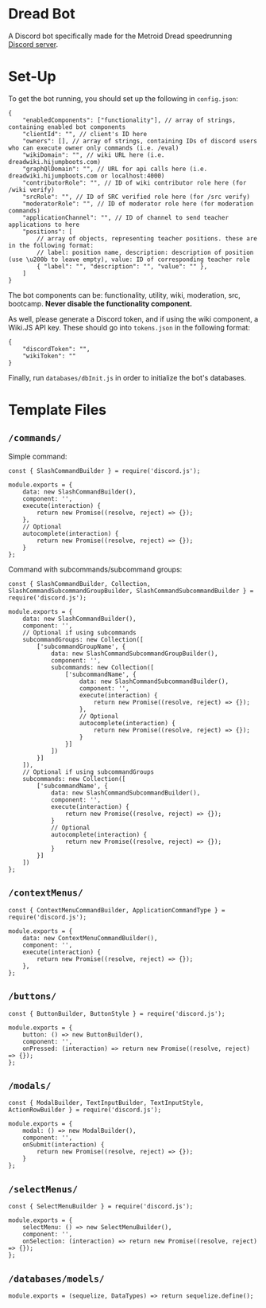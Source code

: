 # Dread Bot
A Discord bot specifically made for the Metroid Dread speedrunning [Discord server](https://discord.gg/BdmYr5TRGT).

# Set-Up
To get the bot running, you should set up the following in `config.json`:
```
{
	"enabledComponents": ["functionality"], // array of strings, containing enabled bot components
	"clientId": "", // client's ID here
	"owners": [], // array of strings, containing IDs of discord users who can execute owner only commands (i.e. /eval)
	"wikiDomain": "", // wiki URL here (i.e. dreadwiki.hijumpboots.com)
	"graphQlDomain": "", // URL for api calls here (i.e. dreadwiki.hijumpboots.com or localhost:4000)
	"contributorRole": "", // ID of wiki contributor role here (for /wiki verify)
    "srcRole": "", // ID of SRC verified role here (for /src verify)
    "moderatorRole": "", // ID of moderator role here (for moderation commands)
	"applicationChannel": "", // ID of channel to send teacher applications to here
	"positions": [
		// array of objects, representing teacher positions. these are in the following format:
		// label: position name, description: description of position (use \u200b to leave empty), value: ID of corresponding teacher role
		{ "label": "", "description": "", "value": "" },
	]
}
```
The bot components can be: functionality, utility, wiki, moderation, src, bootcamp. **Never disable the functionality component.**

As well, please generate a Discord token, and if using the wiki component, a Wiki.JS API key. These should go into `tokens.json` in the following format:
```
{
    "discordToken": "",
    "wikiToken": ""
}
```
Finally, run `databases/dbInit.js` in order to initialize the bot's databases.

# Template Files
## `/commands/`
Simple command:
```
const { SlashCommandBuilder } = require('discord.js');

module.exports = {
    data: new SlashCommandBuilder(),
    component: '',
    execute(interaction) {
        return new Promise((resolve, reject) => {});
    },
    // Optional
    autocomplete(interaction) {
        return new Promise((resolve, reject) => {});
    }
};
```
Command with subcommands/subcommand groups:
```
const { SlashCommandBuilder, Collection, SlashCommandSubcommandGroupBuilder, SlashCommandSubcommandBuilder } = require('discord.js');

module.exports = {
    data: new SlashCommandBuilder(),
    component: '',
    // Optional if using subcommands
    subcommandGroups: new Collection([
        ['subcommandGroupName', {
            data: new SlashCommandSubcommandGroupBuilder(),
            component: '',
            subcommands: new Collection([
                ['subcommandName', {
                    data: new SlashCommandSubcommandBuilder(),
                    component: '',
                    execute(interaction) {
                        return new Promise((resolve, reject) => {});
                    },
                    // Optional
                    autocomplete(interaction) {
                        return new Promise((resolve, reject) => {});
                    }
                }]
            ])
        }]
    ]),
    // Optional if using subcommandGroups
    subcommands: new Collection([
        ['subcommandName', {
            data: new SlashCommandSubcommandBuilder(),
            component: '',
            execute(interaction) {
                return new Promise((resolve, reject) => {});
            }
            // Optional
            autocomplete(interaction) {
                return new Promise((resolve, reject) => {});
            }
        }]
    ])
};
```

## `/contextMenus/`
```
const { ContextMenuCommandBuilder, ApplicationCommandType } = require('discord.js');

module.exports = {
    data: new ContextMenuCommandBuilder(),
    component: '',
    execute(interaction) {
        return new Promise((resolve, reject) => {});
    },
};
```

## `/buttons/`
```
const { ButtonBuilder, ButtonStyle } = require('discord.js');

module.exports = {
    button: () => new ButtonBuilder(),
    component: '',
    onPressed: (interaction) => return new Promise((resolve, reject) => {});
};
```

## `/modals/`
```
const { ModalBuilder, TextInputBuilder, TextInputStyle, ActionRowBuilder } = require('discord.js');

module.exports = {
    modal: () => new ModalBuilder(),
    component: '',
    onSubmit(interaction) {
        return new Promise((resolve, reject) => {});
    }
};
```

## `/selectMenus/`
```
const { SelectMenuBuilder } = require('discord.js');

module.exports = {
    selectMenu: () => new SelectMenuBuilder(),
    component: '',
    onSelection: (interaction) => return new Promise((resolve, reject) => {});
};

```

## `/databases/models/`
```
module.exports = (sequelize, DataTypes) => return sequelize.define();
```
